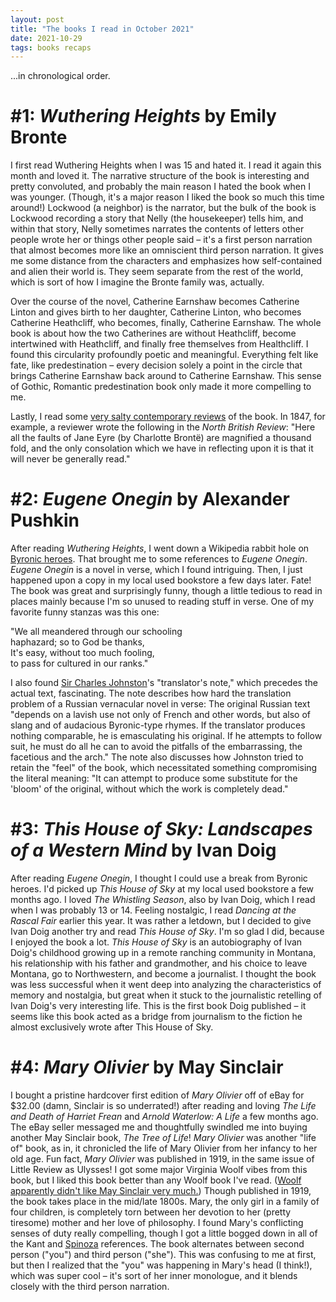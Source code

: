 ```yaml
---
layout: post
title: "The books I read in October 2021"
date: 2021-10-29
tags: books recaps
---
```


...in chronological order.

# #1: *Wuthering Heights* by Emily Bronte 

I first read Wuthering Heights when I was 15 and hated it. I read it again this month and loved it. The narrative structure of the book is interesting and pretty convoluted, and probably the main reason I hated the book when I was younger. (Though, it's a major reason I liked the book so much this time around!) Lockwood (a neighbor) is the narrator, but the bulk of the book is Lockwood recording a story that Nelly (the housekeeper) tells him, and within that story, Nelly sometimes narrates the contents of letters other people wrote her or things other people said – it's a first person narration that almost becomes more like an omniscient third person narration. It gives me some distance from the characters and emphasizes how self-contained and alien their world is. They seem separate from the rest of the world, which is sort of how I imagine the Bronte family was, actually.

Over the course of the novel, Catherine Earnshaw becomes Catherine Linton and gives birth to her daughter, Catherine Linton, who becomes Catherine Heathcliff, who becomes, finally, Catherine Earnshaw. The whole book is about how the two Catherines are without Heathcliff, become intertwined with Heathcliff, and finally free themselves from Healthcliff. I found this circularity profoundly poetic and meaningful. Everything felt like fate, like predestination – every decision solely a point in the circle that brings Catherine Earnshaw back around to Catherine Earnshaw. This sense of Gothic, Romantic predestination book only made it more compelling to me.

Lastly, I read some [very salty contemporary reviews](https://wuthering-heights.co.uk/reviews) of the book. In 1847, for example, a reviewer wrote the following in the *North British Review*: "Here all the faults of Jane Eyre (by Charlotte Brontë) are magnified a thousand fold, and the only consolation which we have in reflecting upon it is that it will never be generally read."

# #2: *Eugene Onegin* by Alexander Pushkin

After reading *Wuthering Heights*, I went down a Wikipedia rabbit hole on [Byronic heroes](https://en.wikipedia.org/wiki/Byronic_hero). That brought me to some references to *Eugene Onegin*. *Eugene Onegin* is a novel in verse, which I found intriguing. Then, I just happened upon a copy in my local used bookstore a few days later. Fate! The book was great and surprisingly funny, though a little tedious to read in places mainly because I'm so unused to reading stuff in verse. One of my favorite funny stanzas was this one:

"We all meandered through our schooling  
haphazard; so to God be thanks,  
It's easy, without too much fooling,  
to pass for cultured in our ranks."

I also found [Sir Charles Johnston](https://en.wikipedia.org/wiki/Charles_Johnston_(diplomat))'s "translator's note," which precedes the actual text, fascinating. The note describes how hard the translation problem of a Russian vernacular novel in verse: The original Russian text "depends on a lavish use not only of French and other words, but also of slang and of audacious Byronic-type rhymes. If the translator produces nothing comparable, he is emasculating his original. If he attempts to follow suit, he must do all he can to avoid the pitfalls of the embarrassing, the facetious and the arch." The note also discusses how Johnston tried to retain the "feel" of the book, which necessitated something compromising the literal meaning: "It can attempt to produce some substitute for the 'bloom' of the original, without which the work is completely dead."

# #3: *This House of Sky: Landscapes of a Western Mind* by Ivan Doig

After reading *Eugene Onegin*, I thought I could use a break from Byronic heroes. I'd picked up *This House of Sky* at my local used bookstore a few months ago. I loved *The Whistling Season*, also by Ivan Doig, which I read when I was probably 13 or 14. Feeling nostalgic, I read *Dancing at the Rascal Fair* earlier this year. It was rather a letdown, but I decided to give Ivan Doig another try and read *This House of Sky*. I'm so glad I did, because I enjoyed the book a lot. *This House of Sky* is an autobiography of Ivan Doig's childhood growing up in a remote ranching community in Montana, his relationship with his father and grandmother, and his choice to leave Montana, go to Northwestern, and become a journalist. I thought the book was less successful when it went deep into analyzing the characteristics of memory and nostalgia, but great when it stuck to the journalistic retelling of Ivan Doig's very interesting life. This is the first book Doig published – it seems like this book acted as a bridge from journalism to the fiction he almost exclusively wrote after This House of Sky.

# #4: *Mary Olivier* by May Sinclair

I bought a pristine hardcover first edition of *Mary Olivier* off of eBay for $32.00 (damn, Sinclair is so underrated!) after reading and loving *The Life and Death of Harriet Frean* and *Arnold Waterlow: A Life* a few months ago. The eBay seller messaged me and thoughtfully swindled me into buying another May Sinclair book, *The Tree of Life*! *Mary Olivier* was another "life of" book, as in, it chronicled the life of Mary Olivier from her infancy to her old age. Fun fact, *Mary Olivier* was published in 1919, in the same issue of Little Review as Ulysses! I got some major Virginia Woolf vibes from this book, but I liked this book better than any Woolf book I've read. ([Woolf apparently didn't like May Sinclair very much.](https://scholarworks.wm.edu/cgi/viewcontent.cgi?article=1019&context=asbookchapters)) Though published in 1919, the book takes place in the mid/late 1800s. Mary, the only girl in a family of four children, is completely torn between her devotion to her (pretty tiresome) mother and her love of philosophy. I found Mary's conflicting senses of duty really compelling, though I got a little bogged down in all of the Kant and [Spinoza](https://en.wikipedia.org/wiki/Baruch_Spinoza) references. The book alternates between second person ("you") and third person ("she"). This was confusing to me at first, but then I realized that the "you" was happening in Mary's head (I think!), which was super cool – it's sort of her inner monologue, and it blends closely with the third person narration.

<script data-goatcounter="https://dlog.goatcounter.com/count"
        async src="//gc.zgo.at/count.js"></script>